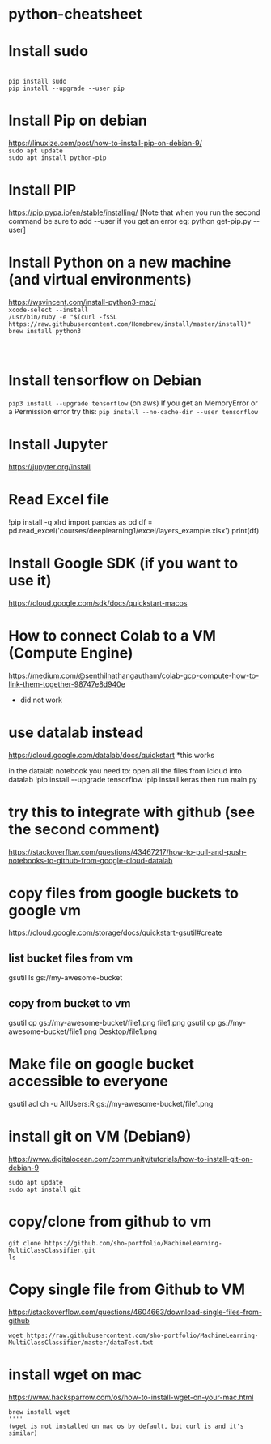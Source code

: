 # python-cheatsheet

# Install sudo
<br/>```pip install sudo```
<br/>```pip install --upgrade --user pip```

# Install Pip on debian
https://linuxize.com/post/how-to-install-pip-on-debian-9/
</br>```sudo apt update```
</br>```sudo apt install python-pip```

# Install PIP
https://pip.pypa.io/en/stable/installing/
[Note that when you run the second command be sure to add --user if you get an error eg: python get-pip.py --user]

# Install Python on a new machine (and virtual environments)
https://wsvincent.com/install-python3-mac/
<br/>```xcode-select --install```
<br/>```/usr/bin/ruby -e "$(curl -fsSL https://raw.githubusercontent.com/Homebrew/install/master/install)"```
<br/>```brew install python3```
<br/>
<br/>
<br/>


# Install tensorflow on Debian
```pip3 install --upgrade tensorflow```
(on aws) If you get an MemoryError or a Permission error try this: 
```pip install --no-cache-dir --user tensorflow```


# Install Jupyter
https://jupyter.org/install



# Read Excel file
!pip install -q xlrd
import pandas as pd
df = pd.read_excel('courses/deeplearning1/excel/layers_example.xlsx')
print(df)


# Install Google SDK (if you want to use it)
https://cloud.google.com/sdk/docs/quickstart-macos

# How to connect Colab to a VM (Compute Engine)
https://medium.com/@senthilnathangautham/colab-gcp-compute-how-to-link-them-together-98747e8d940e
* did not work

# use datalab instead
https://cloud.google.com/datalab/docs/quickstart
*this works

in the datalab notebook you need to:
open all the files from icloud into datalab
!pip install --upgrade tensorflow
!pip install keras
then run main.py

# try this to integrate with github (see the second comment)
https://stackoverflow.com/questions/43467217/how-to-pull-and-push-notebooks-to-github-from-google-cloud-datalab

# copy files from google buckets to google vm
https://cloud.google.com/storage/docs/quickstart-gsutil#create
## list bucket files from vm
gsutil ls gs://my-awesome-bucket
## copy from bucket to vm
gsutil cp gs://my-awesome-bucket/file1.png file1.png
gsutil cp gs://my-awesome-bucket/file1.png Desktop/file1.png

# Make file on google bucket accessible to everyone
gsutil acl ch -u AllUsers:R gs://my-awesome-bucket/file1.png


# install git on VM (Debian9)
https://www.digitalocean.com/community/tutorials/how-to-install-git-on-debian-9
```
sudo apt update
sudo apt install git
```


# copy/clone from github to vm
```
git clone https://github.com/sho-portfolio/MachineLearning-MultiClassClassifier.git
ls
```

# Copy single file from Github to VM
https://stackoverflow.com/questions/4604663/download-single-files-from-github
```
wget https://raw.githubusercontent.com/sho-portfolio/MachineLearning-MultiClassClassifier/master/dataTest.txt
```

# install wget on mac
https://www.hacksparrow.com/os/how-to-install-wget-on-your-mac.html
```
brew install wget
''''
(wget is not installed on mac os by default, but curl is and it's similar)

